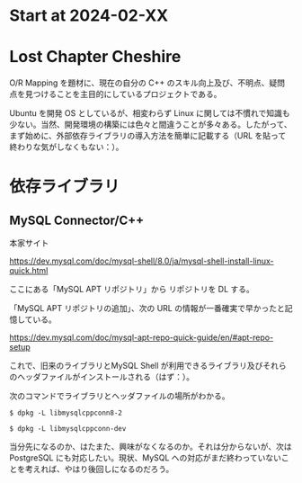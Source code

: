 # Start at 2024-02-XX

# Lost Chapter Cheshire

O/R Mapping を題材に、現在の自分の C++ のスキル向上及び、不明点、疑問点を見つけることを主目的にしているプロジェクトである。

Ubuntu を開発 OS としているが、相変わらず Linux に関しては不慣れで知識も少ない。当然、開発環境の構築には色々と間違うことが多々ある。したがって、まず始めに、外部依存ライブラリの導入方法を簡単に記載する（URL を貼って終わりな気がしなくもない：）。

# 依存ライブラリ

## MySQL Connector/C++

本家サイト

https://dev.mysql.com/doc/mysql-shell/8.0/ja/mysql-shell-install-linux-quick.html

ここにある「MySQL APT リポジトリ」から リポジトリを DL する。

「MySQL APT リポジトリの追加」、次の URL の情報が一番確実で早かったと記憶している。

https://dev.mysql.com/doc/mysql-apt-repo-quick-guide/en/#apt-repo-setup

これで、旧来のライブラリとMySQL Shell が利用できるライブラリ及びそれらのヘッダファイルがインストールされる（はず：）。

次のコマンドでライブラリとヘッダファイルの場所がわかる。
```
$ dpkg -L libmysqlcppconn8-2
```

```
$ dpkg -L libmysqlcppconn-dev
```

当分先になるのか、はたまた、興味がなくなるのか。それは分からないが、次は PostgreSQL にも対応したい。現状、MySQL への対応がまだ終わっていないことを考えれば、やはり後回しになるのだろう。

